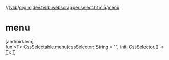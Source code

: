 //[tvlib](../../index.md)/[org.mjdev.tvlib.webscrapper.select.html5](index.md)/[menu](menu.md)

# menu

[androidJvm]\
fun &lt;[T](menu.md)&gt; [CssSelectable](../org.mjdev.tvlib.webscrapper.select/-css-selectable/index.md).[menu](menu.md)(cssSelector: [String](https://kotlinlang.org/api/latest/jvm/stdlib/kotlin/-string/index.html) = &quot;&quot;, init: [CssSelector](../org.mjdev.tvlib.webscrapper.select/-css-selector/index.md).() -&gt; [T](menu.md)): [T](menu.md)
